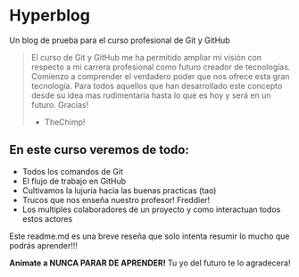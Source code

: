 # Hyperblog

Un blog de prueba para el curso profesional de Git y GitHub



> El curso de Git y GitHub me ha permitido ampliar mi visión con respecto a mi carrera profesional como futuro creador de tecnologías. Comienzo a comprender el verdadero poder que nos ofrece esta gran tecnología. Para todos aquellos que han desarrollado este concepto desde su idea mas rudimentaria hasta lo que es hoy y será en un futuro. Gracias!
>
> - TheChimp!



## En este curso veremos de todo:

* Todos los comandos de Git
* El flujo de trabajo en GitHub
* Cultivamos la lujuria hacia las buenas practicas (tao)
* Trucos que nos enseña nuestro profesor! Freddier!
* Los multiples colaboradores de un proyecto y como interactuan todos estos actores

Este readme.md es una breve reseña que solo intenta resumir lo mucho que podrás aprender!!!

**Animate a NUNCA PARAR DE APRENDER!** Tu yo del futuro te lo agradecera!